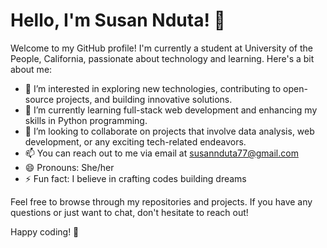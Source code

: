 # Hello, I'm Susan Nduta! 👋

Welcome to my GitHub profile! I'm currently a student at University of the People, California, passionate about technology and learning. Here's a bit about me:

- 👀 I’m interested in exploring new technologies, contributing to open-source projects, and building innovative solutions.
- 🌱 I’m currently learning full-stack web development and enhancing my skills in Python programming.
- 💞️ I’m looking to collaborate on projects that involve data analysis, web development, or any exciting tech-related endeavors.
- 📫 You can reach out to me via email at susannduta77@gmail.com
- 😄 Pronouns: She/her
- ⚡ Fun fact: I believe in crafting codes building dreams

Feel free to browse through my repositories and projects. If you have any questions or just want to chat, don't hesitate to reach out!

Happy coding! 🚀

<!---
susannduta/susannduta is a ✨ special ✨ repository because its `README.md` (this file) appears on your GitHub profile.
You can click the Preview link to take a look at your changes.
--->
